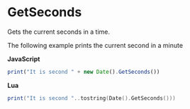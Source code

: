 # GetSeconds

Gets the current seconds in a time.

The following example prints the current second in a minute

**JavaScript**
```js
print("It is second " + new Date().GetSeconds())
```

**Lua**
```lua
print("It is second "..tostring(Date().GetSeconds()))
```